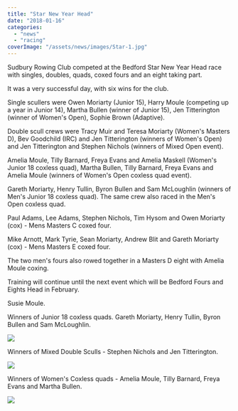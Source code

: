 ```yaml
---
title: "Star New Year Head"
date: "2018-01-16"
categories: 
  - "news"
  - "racing"
coverImage: "/assets/news/images/Star-1.jpg"
---
```


Sudbury Rowing Club competed at the Bedford Star New Year Head race with singles, doubles, quads, coxed fours and an eight taking part.

It was a very successful day, with six wins for the club.

Single scullers were Owen Moriarty (Junior 15), Harry Moule (competing up a year in Junior 14), Martha Bullen (winner of Junior 15), Jen Titterington (winner of Women's Open), Sophie Brown (Adaptive).

Double scull crews were Tracy Muir and Teresa Moriarty (Women's Masters D), Bev Goodchild (IRC) and Jen Titterington (winners of Women's Open) and Jen Titterington and Stephen Nichols (winners of Mixed Open event).

Amelia Moule, Tilly Barnard, Freya Evans and Amelia Maskell (Women's Junior 18 coxless quad), Martha Bullen, Tilly Barnard, Freya Evans and Amelia Moule (winners of Women's Open coxless quad event).

Gareth Moriarty, Henry Tullin, Byron Bullen and Sam McLoughlin (winners of Men's Junior 18 coxless quad). The same crew also raced in the Men's Open coxless quad.

Paul Adams, Lee Adams, Stephen Nichols, Tim Hysom and Owen Moriarty (cox) - Mens Masters C coxed four.

Mike Arnott, Mark Tyrie, Sean Moriarty, Andrew Blit and Gareth Moriarty (cox) - Mens Masters E coxed four.

The two men's fours also rowed together in a Masters D eight with Amelia Moule coxing.

Training will continue until the next event which will be Bedford Fours and Eights Head in February.

Susie Moule.

Winners of Junior 18 coxless quads. Gareth Moriarty, Henry Tullin, Byron Bullen and Sam McLoughlin.

[![](/assets/news/images/Star-1-1024x660.jpg)](http://sudburyrowingclub.org.uk/wp-content/uploads/2018/01/Star-1.jpg)

Winners of Mixed Double Sculls - Stephen Nichols and Jen Titterington.

[![](/assets/news/images/Star-2-683x1024.jpg)](http://sudburyrowingclub.org.uk/wp-content/uploads/2018/01/Star-2.jpg)

Winners of Women's Coxless quads - Amelia Moule, Tilly Barnard, Freya Evans and Martha Bullen.

[![](/assets/news/images/Star-3-683x1024.jpg)](http://sudburyrowingclub.org.uk/wp-content/uploads/2018/01/Star-3.jpg)
